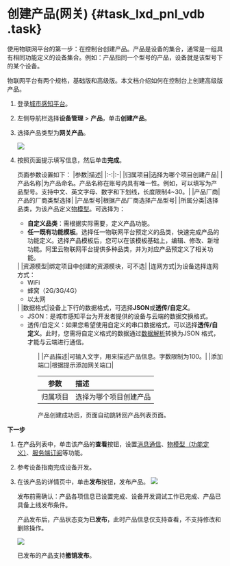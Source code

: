 # 创建产品\(网关\) {#task_lxd_pnl_vdb .task}

使用物联网平台的第一步：在控制台创建产品。产品是设备的集合，通常是一组具有相同功能定义的设备集合。例如：产品指同一个型号的产品，设备就是该型号下的某个设备。

物联网平台有两个规格，基础版和高级版。本文档介绍如何在控制台上创建高级版产品。

1.  登录[城市感知平台](http://10.110.2.82:8090/)。
2.  左侧导航栏选择**设备管理** \> **产品**，单击**创建产品**。
3.  选择产品类型为**网关产品**。

    ![](../../images/product/创建产品.jpg)

4.  按照页面提示填写信息，然后单击**完成**。

    页面参数设置如下：
    |参数|描述|
    |:-:|:-|
    |归属项目|选择为哪个项目创建产品|
    |产品名称|为产品命名。产品名称在账号内具有唯一性。例如，可以填写为产品型号。支持中文、英文字母、数字和下划线，长度限制4~30。|
    |产品厂商|产品的厂商类型选择|
    |产品型号|根据产品厂商选择产品型号|
    |所属分类|选择品类，为该产品定义[物模型](../../用户指南/产品与设备/物模型/概述.md#)。可选择为： <ul><li> **自定义品类**：需根据实际需要，定义产品功能。</li><li> **任一既有功能模板**。选择任一物联网平台预定义的品类，快速完成产品的功能定义。选择产品模板后，您可以在该模板基础上，编辑、修改、新增功能。阿里云物联网平台提供多种品类，并为对应产品预定义了相关功能。</li></ul>|
    |资源模型|绑定项目中创建的资源模块，可不选|
    |连网方式|为设备选择连网方式：    <ul><li>   WiFi</li><li> 蜂窝（2G/3G/4G）</li><li> 以太网</li></ul>|
    |数据格式|设备上下行的数据格式，可选择**JSON**或**透传/自定义**。  <ul><li> JSON：是城市感知平台为开发者提供的设备与云端的数据交换格式。</li><li>透传/自定义：如果您希望使用自定义的串口数据格式，可以选择**透传/自定义**。此时，您需将自定义格式的数据通过[数据解析](../../用户指南/产品与设备/数据解析.md#)转换为JSON 格式，才能与云端进行通信。</li><ul>|
    |产品描述|可输入文字，用来描述产品信息。字数限制为100。|
    |添加端口|根据提示添加网关端口|

	参数|描述
    :-:|:-
    归属项目|选择为哪个项目创建产品
	
	
	
	
    产品创建成功后，页面自动跳转回产品列表页面。

**下一步**
1.  在产品列表中，单击该产品的**查看**按钮，设置[消息通信](../../用户指南/产品与设备/Topic/什么是Topic.md#)、[物模型（功能定义）](../../用户指南/产品与设备/物模型/概述.md#)、[服务端订阅](../../用户指南/产品与设备/服务端订阅/什么是服务端订阅.md#)等功能。
2.  参考设备指南完成设备开发。
3.  在该产品的详情页中，单击**发布**按钮，发布产品。
    ![](http://static-aliyun-doc.oss-cn-hangzhou.aliyuncs.com/assets/img/12827/154691315613396_zh-CN.png)

    发布前需确认：产品各项信息已设置完成、设备开发调试工作已完成、产品已具备上线发布条件。

    产品发布后，产品状态变为**已发布**，此时产品信息仅支持查看，不支持修改和删除操作。

    ![](http://static-aliyun-doc.oss-cn-hangzhou.aliyuncs.com/assets/img/12827/154691315613395_zh-CN.png)

    已发布的产品支持**撤销发布**。

